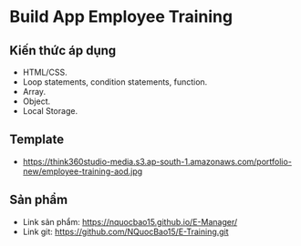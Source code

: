 # Build App Employee Training

## Kiến thức áp dụng
- HTML/CSS.
- Loop statements, condition statements, function.
- Array.
- Object.
- Local Storage.

## Template
- https://think360studio-media.s3.ap-south-1.amazonaws.com/portfolio-new/employee-training-aod.jpg

## Sản phẩm
- Link sản phẩm: https://nquocbao15.github.io/E-Manager/
- Link git: https://github.com/NQuocBao15/E-Training.git